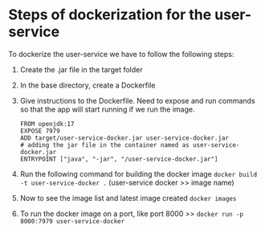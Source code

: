 # Steps of dockerization for the user-service 

To dockerize the user-service we have to follow the following steps:

1. Create the .jar file in the target folder
2. In the base directory, create a Dockerfile
3. Give instructions to the Dockerfile. Need to expose and run commands so that the app will start running if we run the image.

    ```
    FROM openjdk:17
    EXPOSE 7979
    ADD target/user-service-docker.jar user-service-docker.jar
    # adding the jar file in the container named as user-service-docker.jar
    ENTRYPOINT ["java", "-jar", "/user-service-docker.jar"]
    ```
4. Run the following command for building the docker image
```docker build -t user-service-docker .``` (user-service docker >> image name)
5. Now to see the image list and latest image created ```docker images```
6. To run the docker image on a port, like port 8000 >> ```docker run -p 8000:7979 user-service-docker```
